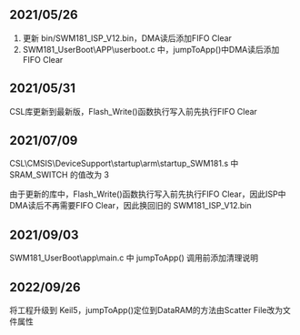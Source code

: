 ﻿## 2021/05/26
1. 更新 bin/SWM181_ISP_V12.bin，DMA读后添加FIFO Clear
2. SWM181_UserBoot\APP\userboot.c 中，jumpToApp()中DMA读后添加FIFO Clear

## 2021/05/31
CSL库更新到最新版，Flash_Write()函数执行写入前先执行FIFO Clear

## 2021/07/09
CSL\CMSIS\DeviceSupport\startup\arm\startup_SWM181.s 中 SRAM_SWITCH 的值改为 3

由于更新的库中，Flash_Write()函数执行写入前先执行FIFO Clear，因此ISP中DMA读后不再需要FIFO Clear，因此换回旧的 SWM181_ISP_V12.bin

## 2021/09/03
SWM181_UserBoot\app\main.c 中 jumpToApp() 调用前添加清理说明

## 2022/09/26
将工程升级到 Keil5，jumpToApp()定位到DataRAM的方法由Scatter File改为文件属性

